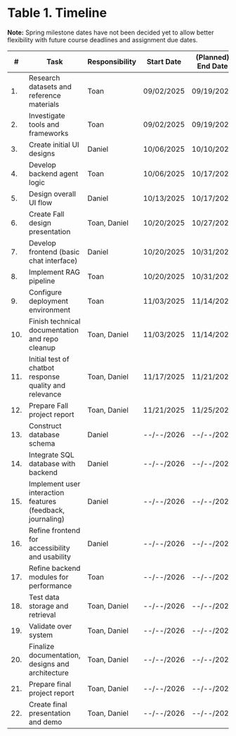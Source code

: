# Table 1. Timeline
**Note:** Spring milestone dates have not been decided yet to allow better flexibility with future course deadlines and assignment due dates.

| #   | Task       | Responsibility | Start Date | (Planned) End Date | Associated Milestone 
| --- | ---------- | -------------- | ---------- | ------------------ | --------- 
| 1.  | Research datasets and reference materials | Toan | 09/02/2025 | 09/19/2025 | F1 
| 2.  | Investigate tools and frameworks | Toan | 09/02/2025 | 09/19/2025 | F1 
| 3.  | Create initial UI designs | Daniel | 10/06/2025 | 10/10/2025 | F3 
| 4.  | Develop backend agent logic | Toan | 10/06/2025 | 10/17/2025 | F2
| 5.  | Design overall UI flow | Daniel | 10/13/2025 | 10/17/2025 | F3 
| 6.  | Create Fall design presentation | Toan, Daniel | 10/20/2025 | 10/27/2025 | F4
| 7.  | Develop frontend (basic chat interface) | Daniel | 10/20/2025 | 10/31/2025 | F3
| 8.  | Implement RAG pipeline | Toan | 10/20/2025 | 10/31/2025 | F2
| 9.  | Configure deployment environment | Toan | 11/03/2025 | 11/14/2025 | F5
| 10. | Finish technical documentation and repo cleanup | Toan, Daniel | 11/03/2025 | 11/14/2025 | F6
| 11. | Initial test of chatbot response quality and relevance | Toan, Daniel | 11/17/2025 | 11/21/2025 | F5
| 12. | Prepare Fall project report | Toan, Daniel | 11/21/2025 | 11/25/2025 | F7
| 13. | Construct database schema | Daniel | --/--/2026 | --/--/2026 | S1
| 14. | Integrate SQL database with backend | Daniel | --/--/2026 | --/--/2026 | S1
| 15. | Implement user interaction features (feedback, journaling) | Daniel | --/--/2026 | --/--/2026 | S1
| 16. | Refine frontend for accessibility and usability | Daniel | --/--/2026 | --/--/2026 | S2 
| 17. | Refine backend modules for performance | Toan | --/--/2026 | --/--/2026 | S2
| 18. | Test data storage and retrieval | Toan, Daniel | --/--/2026 | --/--/2026 | S3
| 19. | Validate over system | Toan, Daniel | --/--/2026 | --/--/2026 | S3
| 20. | Finalize documentation, designs and architecture | Toan, Daniel | --/--/2026 | --/--/2026 | S4
| 21. | Prepare final project report | Toan, Daniel | --/--/2026 | --/--/2026 | S5
| 22. | Create final presentation and demo | Toan, Daniel | --/--/2026 | --/--/2026 | S6
